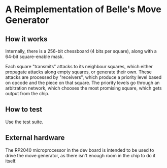 A Reimplementation of Belle's Move Generator
============================================

## How it works

Internally, there is a 256-bit chessboard (4 bits per square), along with a 64-bit square-enable mask.

Each square "transmits" attacks to its neighbour squares, which either propagate attacks along empty squares, or generate their own.
These attacks are processed by "receivers", which produce a priority level based on opcode and the piece on that square.
The priority levels go through an arbitration network, which chooses the most promising square, which gets output from the chip.

## How to test

Use the test suite.

## External hardware

The RP2040 microprocessor in the dev board is intended to be used to drive the move generator, as there isn't enough room in the chip to do it itself.
